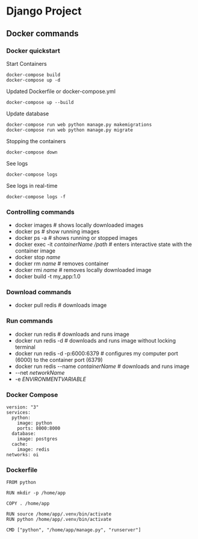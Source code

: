 # Django Project

## Docker commands

### Docker quickstart

Start Containers

```
docker-compose build
docker-compose up -d
```

Updated Dockerfile or docker-compose.yml

```
docker-compose up --build
```

Update database

```
docker-compose run web python manage.py makemigrations
docker-compose run web python manage.py migrate
```

Stopping the containers

```
docker-compose down
```

See logs

```
docker-compose logs
```

See logs in real-time

```
docker-compose logs -f
```

### Controlling commands

- docker images # shows locally downloaded images
- docker ps # show running images
- docker ps -a # shows running or stopped images
- docker exec -it _containerName_ _/path_ # enters interactive state with the container image
- docker stop _name_
- docker rm _name_ # removes container
- docker rmi _name_ # removes locally downloaded image
- docker build -t my_app:1.0

### Download commands

- docker pull redis # downloads image

### Run commands

- docker run redis # downloads and runs image
- docker run redis -d # downloads and runs image without locking terminal
- docker run redis -d -p:6000:6379 # configures my computer port (6000) to the container port (6379)
- docker run redis --name _containerName_ # downloads and runs image
- --net _networkName_
- -e _ENVIRONMENTVARIABLE_

### Docker Compose

```
version: "3"
services:
  python:
    image: python
    ports: 8000:8000
  database:
    image: postgres
  cache:
    image: redis
networks: oi
```

### Dockerfile

```
FROM python

RUN mkdir -p /home/app

COPY . /home/app

RUN source /home/app/.venv/bin/activate
RUN python /home/app/.venv/bin/activate

CMD ["python", "/home/app/manage.py", "runserver"]
```
